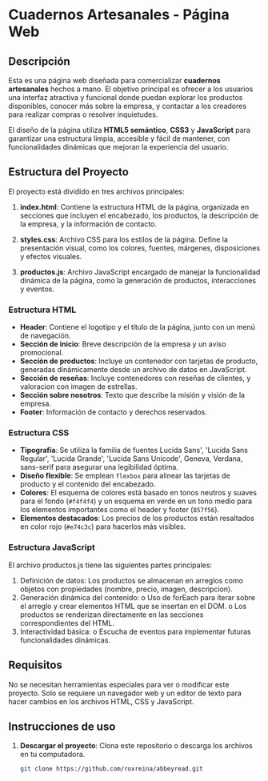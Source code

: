 # Cuadernos Artesanales - Página Web

## Descripción

Esta es una página web diseñada para comercializar **cuadernos artesanales** hechos a mano. El objetivo principal es ofrecer a los usuarios una interfaz atractiva y funcional donde puedan explorar los productos disponibles, conocer más sobre la empresa, y contactar a los creadores para realizar compras o resolver inquietudes.

El diseño de la página utiliza **HTML5 semántico**,  **CSS3** y **JavaScript** para garantizar una estructura limpia, accesible y fácil de mantener, con funcionalidades dinámicas que mejoran la experiencia del usuario.

## Estructura del Proyecto

El proyecto está dividido en tres archivos principales:

1. **index.html**: Contiene la estructura HTML de la página, organizada en secciones que incluyen el encabezado, los productos, la descripción de la empresa, y la información de contacto.
   
2. **styles.css**: Archivo CSS para los estilos de la página. Define la presentación visual, como los colores, fuentes, márgenes, disposiciones y efectos visuales.

3. **productos.js**: Archivo JavaScript encargado de manejar la funcionalidad dinámica de la página, como la generación de productos, interacciones y eventos.

### Estructura HTML

- **Header**: Contiene el logotipo y el título de la página, junto con un menú de navegación.
- **Sección de inicio**: Breve descripción de la empresa y un aviso promocional.
- **Sección de productos**: Incluye un contenedor con tarjetas de producto, generadas dinámicamente desde un archivo de datos en JavaScript.
- **Sección de reseñas**: Incluye contenedores con reseñas de clientes, y valoracion con imagen de estrellas.
- **Sección sobre nosotros**: Texto que describe la misión y visión de la empresa.
- **Footer**: Información de contacto y derechos reservados.

### Estructura CSS

- **Tipografía**: Se utiliza la familia de fuentes Lucida Sans', 'Lucida Sans Regular', 'Lucida Grande', 'Lucida Sans Unicode', Geneva, Verdana, sans-serif para asegurar una legibilidad óptima.
- **Diseño flexible**: Se emplean `flexbox` para alinear las tarjetas de producto y el contenido del encabezado.
- **Colores**: El esquema de colores está basado en tonos neutros y suaves para el fondo (`#f4f4f4`) y un esquema en verde en un tono medio para los elementos importantes como el header y footer (`857f56`).
- **Elementos destacados**: Los precios de los productos están resaltados en color rojo (`#e74c3c`) para hacerlos más visibles.

### Estructura JavaScript
El archivo productos.js tiene las siguientes partes principales:
1.	Definición de datos: Los productos se almacenan en arreglos como objetos con propiedades (nombre, precio, imagen, descripcion).
2.	Generación dinámica del contenido:
o	Uso de forEach para iterar sobre el arreglo y crear elementos HTML que se insertan en el DOM.
o	Los productos se renderizan directamente en las secciones correspondientes del HTML.
3.	Interactividad básica: o	Escucha de eventos para implementar futuras funcionalidades dinámicas.

## Requisitos

No se necesitan herramientas especiales para ver o modificar este proyecto. Solo se requiere un navegador web y un editor de texto para hacer cambios en los archivos HTML,  CSS y JavaScript.

## Instrucciones de uso

1. **Descargar el proyecto**: Clona este repositorio o descarga los archivos en tu computadora.
   ```bash
   git clone https://github.com/roxreina/abbeyread.git
